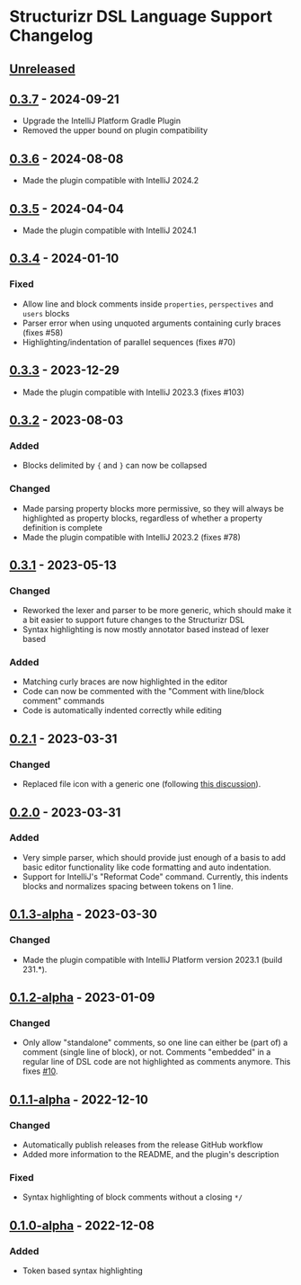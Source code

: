 # Structurizr DSL Language Support Changelog

## [Unreleased]

## [0.3.7] - 2024-09-21

- Upgrade the IntelliJ Platform Gradle Plugin
- Removed the upper bound on plugin compatibility

## [0.3.6] - 2024-08-08

- Made the plugin compatible with IntelliJ 2024.2

## [0.3.5] - 2024-04-04

- Made the plugin compatible with IntelliJ 2024.1

## [0.3.4] - 2024-01-10

### Fixed

- Allow line and block comments inside `properties`, `perspectives` and `users` blocks
- Parser error when using unquoted arguments containing curly braces (fixes #58)
- Highlighting/indentation of parallel sequences (fixes #70)

## [0.3.3] - 2023-12-29

- Made the plugin compatible with IntelliJ 2023.3 (fixes #103)

## [0.3.2] - 2023-08-03

### Added

- Blocks delimited by `{` and `}` can now be collapsed

### Changed

- Made parsing property blocks more permissive, so they will always be highlighted as property blocks, regardless of
  whether a property definition is complete
- Made the plugin compatible with IntelliJ 2023.2 (fixes #78)

## [0.3.1] - 2023-05-13

### Changed

- Reworked the lexer and parser to be more generic, which should make it a bit easier to support future changes to the
  Structurizr DSL
- Syntax highlighting is now mostly annotator based instead of lexer based

### Added

- Matching curly braces are now highlighted in the editor
- Code can now be commented with the "Comment with line/block comment" commands
- Code is automatically indented correctly while editing

## [0.2.1] - 2023-03-31

### Changed

- Replaced file icon with a generic one (following [this discussion](https://github.com/structurizr/dsl/discussions/240#discussioncomment-5488973)).

## [0.2.0] - 2023-03-31

### Added

- Very simple parser, which should provide just enough of a basis to add basic editor functionality like code formatting and auto indentation.
- Support for IntelliJ's "Reformat Code" command. Currently, this indents blocks and normalizes spacing between tokens on 1 line.

## [0.1.3-alpha] - 2023-03-30

### Changed

- Made the plugin compatible with IntelliJ Platform version 2023.1 (build 231.*).

## [0.1.2-alpha] - 2023-01-09

### Changed

- Only allow "standalone" comments, so one line can either be (part of) a comment (single line of block), or not.
  Comments "embedded" in a regular line of DSL code are not highlighted as comments anymore.
  This fixes [#10](https://github.com/dirkgroot/structurizr-dsl-intellij-plugin/issues/10).

## [0.1.1-alpha] - 2022-12-10

### Changed

- Automatically publish releases from the release GitHub workflow
- Added more information to the README, and the plugin's description

### Fixed

- Syntax highlighting of block comments without a closing `*/`

## [0.1.0-alpha] - 2022-12-08

### Added

- Token based syntax highlighting

[Unreleased]: https://github.com/dirkgroot/structurizr-dsl-intellij-plugin/compare/v0.3.7...HEAD
[0.3.7]: https://github.com/dirkgroot/structurizr-dsl-intellij-plugin/compare/v0.3.6...v0.3.7
[0.3.6]: https://github.com/dirkgroot/structurizr-dsl-intellij-plugin/compare/v0.3.5...v0.3.6
[0.3.5]: https://github.com/dirkgroot/structurizr-dsl-intellij-plugin/compare/v0.3.4...v0.3.5
[0.3.4]: https://github.com/dirkgroot/structurizr-dsl-intellij-plugin/compare/v0.3.3...v0.3.4
[0.3.3]: https://github.com/dirkgroot/structurizr-dsl-intellij-plugin/compare/v0.3.2...v0.3.3
[0.3.2]: https://github.com/dirkgroot/structurizr-dsl-intellij-plugin/compare/v0.3.1...v0.3.2
[0.3.1]: https://github.com/dirkgroot/structurizr-dsl-intellij-plugin/compare/v0.2.1...v0.3.1
[0.2.1]: https://github.com/dirkgroot/structurizr-dsl-intellij-plugin/compare/v0.2.0...v0.2.1
[0.2.0]: https://github.com/dirkgroot/structurizr-dsl-intellij-plugin/compare/v0.1.3-alpha...v0.2.0
[0.1.3-alpha]: https://github.com/dirkgroot/structurizr-dsl-intellij-plugin/compare/v0.1.2-alpha...v0.1.3-alpha
[0.1.2-alpha]: https://github.com/dirkgroot/structurizr-dsl-intellij-plugin/compare/v0.1.1-alpha...v0.1.2-alpha
[0.1.1-alpha]: https://github.com/dirkgroot/structurizr-dsl-intellij-plugin/compare/v0.1.0-alpha...v0.1.1-alpha
[0.1.0-alpha]: https://github.com/dirkgroot/structurizr-dsl-intellij-plugin/commits/v0.1.0-alpha
